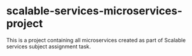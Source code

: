 # scalable-services-microservices-project
This is a project containing all microservices created as part of Scalable services subject assignment task.
